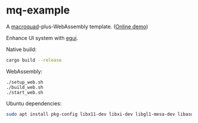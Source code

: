 # mq-example

A [macroquad](https://github.com/not-fl3/macroquad)-plus-WebAssembly template. ([Online demo](https://kmolyuan.github.io/mq-example/))

Enhance UI system with [egui](https://github.com/emilk/egui).

Native build:

```bash
cargo build --release
```

WebAssembly:

```
./setup_web.sh
./build_web.sh
./start_web.sh
```

Ubuntu dependencies:

```bash
sudo apt install pkg-config libx11-dev libxi-dev libgl1-mesa-dev libasound2-dev
```
